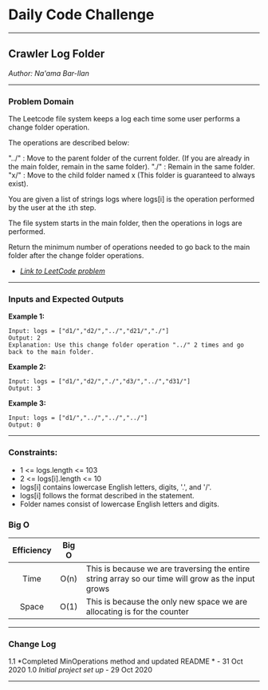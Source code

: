 # Daily Code Challenge

---

## Crawler Log Folder
*Author: Na'ama Bar-Ilan*



---

### Problem Domain

The Leetcode file system keeps a log each time some user performs a change folder operation.

The operations are described below:

"../" : Move to the parent folder of the current folder. (If you are already in the main folder, remain in the same folder).
"./" : Remain in the same folder.
"x/" : Move to the child folder named x (This folder is guaranteed to always exist).

You are given a list of strings logs where logs[i] is the operation performed by the user at the `i`th step.

The file system starts in the main folder, then the operations in logs are performed.

Return the minimum number of operations needed to go back to the main folder after the change folder operations.


* [*Link to LeetCode problem*](https://leetcode.com/problems/crawler-log-folder/)

---

### Inputs and Expected Outputs

**Example 1:**

```
Input: logs = ["d1/","d2/","../","d21/","./"]
Output: 2
Explanation: Use this change folder operation "../" 2 times and go back to the main folder.
```

**Example 2:**
```
Input: logs = ["d1/","d2/","./","d3/","../","d31/"]
Output: 3
```

**Example 3:**
```
Input: logs = ["d1/","../","../","../"]
Output: 0
```

---

### Constraints:

* 1 <= logs.length <= 103
* 2 <= logs[i].length <= 10
* logs[i] contains lowercase English letters, digits, '.', and '/'.
* logs[i] follows the format described in the statement.
* Folder names consist of lowercase English letters and digits.

### Big O


| Efficiency  | Big O |  |
| :-----------: | :-----------: |  :----------- |
| Time | O(n) | This is because we are traversing the entire string array so our time will grow as the input grows |
| Space| O(1) | This is because the only new space we are allocating is for the counter  |

---

### Change Log

1.1 *Completed MinOperations method and updated README * - 31 Oct 2020
1.0 *Initial project set up* - 29 Oct 2020  

---